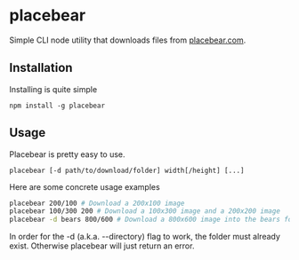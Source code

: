 placebear
===========

Simple CLI node utility that downloads files from [placebear.com](http://placebear.com).

Installation
------------

Installing is quite simple

```
npm install -g placebear
```

Usage
-----

Placebear is pretty easy to use.

```
placebear [-d path/to/download/folder] width[/height] [...]
```

Here are some concrete usage examples

```bash
placebear 200/100 # Download a 200x100 image
placebear 100/300 200 # Download a 100x300 image and a 200x200 image
placebear -d bears 800/600 # Download a 800x600 image into the bears folder
```

In order for the -d (a.k.a. --directory) flag to work, the folder must already exist.
Otherwise placebear will just return an error.
